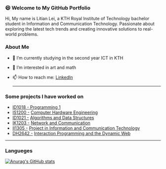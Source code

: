 ### :smile: Welcome to My GitHub Portfolio
Hi, My name is Litian Lei, a KTH Royal Institute of Technology bachelor student in Information and Communication Technology. Passionate about exploring the latest tech trends and creating innovative solutions to real-world problems.

### About Me
- 🌱 I’m currently studying in the second year ICT in KTH    
- 👀 I’m interested in art and math
- 📫 How to reach me: [LinkedIn](https://www.linkedin.com/in/litian-lei-536a7a24b/)

  ---
### Some projects I have worked on
- [ID1018 -](https://www.kth.se/student/kurser/kurs/ID1018)[ Programming 1]()
- [IS1200 -](https://www.kth.se/student/kurser/kurs/IS1200?l=en) [Computer Hardware Engineering](https://github.com/hellohi-ll/Uno32-ChipKIT-Snake)
- [ID1021 -](https://www.kth.se/student/kurser/kurs/ID1021) [Algorithms and Data Structures]()
- [IK1203 -](https://www.kth.se/student/kurser/kurs/IK1203?l=en) [Network and Communication]()
- [II1305 -](https://www.kth.se/student/kurser/kurs/II1305?l=en) [Project in Information and Communication Technology](https://github.com/henrisuurorg/fruit-detector)
- [DH2642 -](https://www.kth.se/student/kurser/kurs/DH2642?l=en) [Interaction Programming and the Dynamic Web](https://gits-15.sys.kth.se/mircoram/2023-group-33-project)

---
### Langueges
[![Anurag's GitHub stats](https://github-readme-stats.vercel.app/api?username=hellohi-ll)](https://github.com/anuraghazra/github-readme-stats)

<!---
hellohi-ll/hellohi-ll is a ✨ special ✨ repository because its `README.md` (this file) appears on your GitHub profile.
You can click the Preview link to take a look at your changes.
--->
